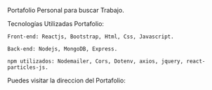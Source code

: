 Portafolio Personal para buscar Trabajo.

Tecnologías Utilizadas Portafolio:
    
    Front-end: Reactjs, Bootstrap, Html, Css, Javascript. 

    Back-end: Nodejs, MongoDB, Express.

    npm utilizados: Nodemailer, Cors, Dotenv, axios, jquery, react-particles-js.

Puedes visitar la direccion del Portafolio: 
